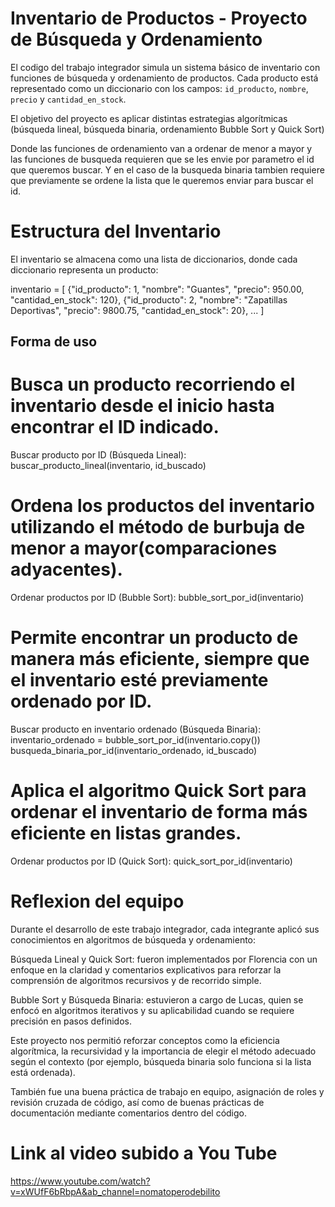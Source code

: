 # Inventario de Productos - Proyecto de Búsqueda y Ordenamiento

El codigo del trabajo integrador simula un sistema básico de inventario con funciones de búsqueda y ordenamiento de productos. Cada producto está representado como un diccionario con los campos: `id_producto`, `nombre`, `precio` y `cantidad_en_stock`.

El objetivo del proyecto es aplicar distintas estrategias algorítmicas (búsqueda lineal, búsqueda binaria, ordenamiento Bubble Sort y Quick Sort)

Donde las funciones de ordenamiento van a ordenar de menor a mayor y las funciones de busqueda requieren que se les envie por parametro el id que queremos buscar. Y en el caso de la busqueda binaria tambien requiere que previamente se ordene la lista que le queremos enviar para buscar el id.

# Estructura del Inventario

El inventario se almacena como una lista de diccionarios, donde cada diccionario representa un producto:

inventario = [
    {"id_producto": 1, "nombre": "Guantes", "precio": 950.00, "cantidad_en_stock": 120},
    {"id_producto": 2, "nombre": "Zapatillas Deportivas", "precio": 9800.75, "cantidad_en_stock": 20},
    ...
]

## Forma de uso

# Busca un producto recorriendo el inventario desde el inicio hasta encontrar el ID indicado.
Buscar producto por ID (Búsqueda Lineal):
    buscar_producto_lineal(inventario, id_buscado)

# Ordena los productos del inventario utilizando el método de burbuja de menor a mayor(comparaciones adyacentes).
Ordenar productos por ID (Bubble Sort):
    bubble_sort_por_id(inventario)

# Permite encontrar un producto de manera más eficiente, siempre que el inventario esté previamente ordenado por ID.
Buscar producto en inventario ordenado (Búsqueda Binaria):
    inventario_ordenado = bubble_sort_por_id(inventario.copy())
    busqueda_binaria_por_id(inventario_ordenado, id_buscado)

# Aplica el algoritmo Quick Sort para ordenar el inventario de forma más eficiente en listas grandes.
Ordenar productos por ID (Quick Sort):
quick_sort_por_id(inventario)



# Reflexion del equipo

Durante el desarrollo de este trabajo integrador, cada integrante aplicó sus conocimientos en algoritmos de búsqueda y ordenamiento:

Búsqueda Lineal y Quick Sort: fueron implementados por Florencia con un enfoque en la claridad y comentarios explicativos para reforzar la comprensión de algoritmos recursivos y de recorrido simple.

Bubble Sort y Búsqueda Binaria: estuvieron a cargo de Lucas, quien se enfocó en algoritmos iterativos y su aplicabilidad cuando se requiere precisión en pasos definidos.

Este proyecto nos permitió reforzar conceptos como la eficiencia algorítmica, la recursividad y la importancia de elegir el método adecuado según el contexto (por ejemplo, búsqueda binaria solo funciona si la lista está ordenada).

También fue una buena práctica de trabajo en equipo, asignación de roles y revisión cruzada de código, así como de buenas prácticas de documentación mediante comentarios dentro del código.

# Link al video subido a You Tube 

https://www.youtube.com/watch?v=xWUfF6bRbpA&ab_channel=nomatoperodebilito